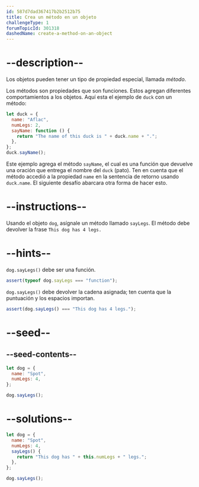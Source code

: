 ```yaml
---
id: 587d7dad367417b2b2512b75
title: Crea un método en un objeto
challengeType: 1
forumTopicId: 301318
dashedName: create-a-method-on-an-object
---
```


# --description--

Los objetos pueden tener un tipo de propiedad especial, llamada <dfn>método</dfn>.

Los métodos son propiedades que son funciones. Estos agregan diferentes comportamientos a los objetos. Aquí esta el ejemplo de `duck` con un método:

```js
let duck = {
  name: "Aflac",
  numLegs: 2,
  sayName: function () {
    return "The name of this duck is " + duck.name + ".";
  },
};
duck.sayName();
```

Este ejemplo agrega el método `sayName`, el cual es una función que devuelve una oración que entrega el nombre del `duck` (pato). Ten en cuenta que el método accedió a la propiedad `name` en la sentencia de retorno usando `duck.name`. El siguiente desafío abarcara otra forma de hacer esto.

# --instructions--

Usando el objeto `dog`, asígnale un método llamado `sayLegs`. El método debe devolver la frase `This dog has 4 legs.`

# --hints--

`dog.sayLegs()` debe ser una función.

```js
assert(typeof dog.sayLegs === "function");
```

`dog.sayLegs()` debe devolver la cadena asignada; ten cuenta que la puntuación y los espacios importan.

```js
assert(dog.sayLegs() === "This dog has 4 legs.");
```

# --seed--

## --seed-contents--

```js
let dog = {
  name: "Spot",
  numLegs: 4,
};

dog.sayLegs();
```

# --solutions--

```js
let dog = {
  name: "Spot",
  numLegs: 4,
  sayLegs() {
    return "This dog has " + this.numLegs + " legs.";
  },
};

dog.sayLegs();
```
